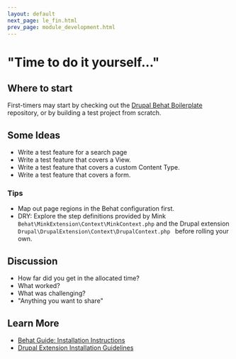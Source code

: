 ```yaml
---
layout: default
next_page: le_fin.html
prev_page: module_development.html
---
```


# "Time to do it yourself..."

## Where to start

First-timers may start by checking out the [Drupal Behat Boilerplate](https://github.com/ucsf-drupal/drupal-behat-boilerplate.git) repository, or by building a test project from scratch.


## Some Ideas

* Write a test feature for a search page
* Write a test feature that covers a View.
* Write a test feature that covers a custom Content Type.
* Write a test feature that covers a form.

### Tips

* Map out page regions in the Behat configuration first.
* DRY: Explore the step definitions provided by Mink `Behat\MinkExtension\Context\MinkContext.php` and the Drupal extension `Drupal\DrupalExtension\Context\DrupalContext.php ` before rolling your own.

## Discussion

* How far did you get in the allocated time?
* What worked?
* What was challenging?
* "Anything you want to share"

## Learn More

* [Behat Guide: Installation Instructions](http://docs.behat.org/quick_intro.html#installation)
* [Drupal Extension Installation Guidelines](http://dspeak.com/drupalextension/localinstall.html)

